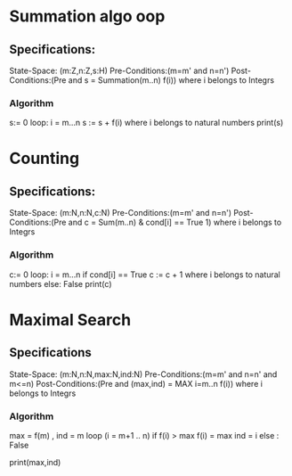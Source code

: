 # Summation algo oop

## Specifications:
State-Space: (m:Z,n:Z,s:H)
Pre-Conditions:(m=m' and n=n')
Post-Conditions:(Pre and s = Summation(m..n) f(i)) where i belongs to Integrs

### Algorithm

s:= 0
loop: i = m...n
s := s + f(i) where i belongs to natural numbers
print(s)

# Counting

## Specifications:
State-Space: (m:N,n:N,c:N)
Pre-Conditions:(m=m' and n=n')
Post-Conditions:(Pre and c = Sum(m..n) & cond[i] == True 1) where i belongs to Integrs

### Algorithm

c:= 0
loop: i = m...n
if cond[i] == True
c := c + 1 where i belongs to natural numbers
else:
False
print(c)


# Maximal Search 

## Specifications
State-Space: (m:N,n:N,max:N,ind:N)
Pre-Conditions:(m=m' and n=n' and m<=n)
Post-Conditions:(Pre and (max,ind) = MAX i=m..n f(i)) where i belongs to Integrs

### Algorithm

max = f(m) , ind = m
loop (i = m+1 .. n)
if f(i) > max
f(i) = max
ind = i
else :
False

print(max,ind)











